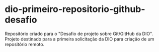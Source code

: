 # dio-primeiro-repositorio-github-desafio
Repositório criado para o "Desafio de projeto sobre Git/GitHub da DIO". Projeto destinado para a primeira solicitação da DIO para criação de um repositório remoto.
